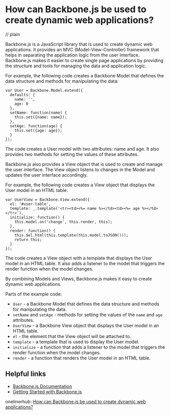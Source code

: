 # How can Backbone.js be used to create dynamic web applications?
// plain

Backbone.js is a JavaScript library that is used to create dynamic web applications. It provides an MVC (Model-View-Controller) framework that helps in separating the application logic from the user interface. Backbone.js makes it easier to create single page applications by providing the structure and tools for managing the data and application logic.

For example, the following code creates a Backbone Model that defines the data structure and methods for manipulating the data:

```
var User = Backbone.Model.extend({
  defaults: {
    name: '',
    age: 0
  },
  setName: function(name) {
    this.set({name: name});
  },
  setAge: function(age) {
    this.set({age: age});
  }
});
```

The code creates a User model with two attributes: name and age. It also provides two methods for setting the values of these attributes.

Backbone.js also provides a View object that is used to create and manage the user interface. The View object listens to changes in the Model and updates the user interface accordingly.

For example, the following code creates a View object that displays the User model in an HTML table:

```
var UserView = Backbone.View.extend({
  el: '#user-table',
  template: _.template('<tr><td><%= name %></td><td><%= age %></td></tr>'),
  initialize: function() {
    this.model.on('change', this.render, this);
  },
  render: function() {
    this.$el.html(this.template(this.model.toJSON()));
    return this;
  }
});
```

The code creates a View object with a template that displays the User model in an HTML table. It also adds a listener to the model that triggers the render function when the model changes.

By combining Models and Views, Backbone.js makes it easy to create dynamic web applications.

Parts of the example code:

* `User` - a Backbone Model that defines the data structure and methods for manipulating the data.
* `setName` and `setAge` - methods for setting the values of the `name` and `age` attributes.
* `UserView` - a Backbone View object that displays the User model in an HTML table.
* `el` - the element that the View object will be attached to.
* `template` - a template that is used to display the User model.
* `initialize` - a function that adds a listener to the model that triggers the render function when the model changes.
* `render` - a function that renders the User model in an HTML table.

## Helpful links

* [Backbone.js Documentation](http://backbonejs.org/)
* [Getting Started with Backbone.js](https://scotch.io/tutorials/getting-started-with-backbone-js)

onelinerhub: [How can Backbone.js be used to create dynamic web applications?](https://onelinerhub.com/backbone.js/how-can-backbone-js-be-used-to-create-dynamic-web-applications)